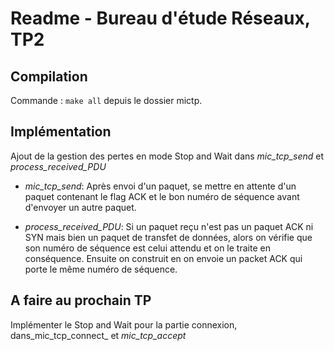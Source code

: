# Readme - Bureau d'étude Réseaux, TP2

## Compilation 

Commande : `make all` depuis le dossier mictp.

## Implémentation

Ajout de la gestion des pertes en mode Stop and Wait dans _mic\_tcp\_send_ et _process\_received\_PDU_

* _mic\_tcp\_send_: 
Après envoi d'un paquet, se mettre en attente d'un paquet contenant le flag ACK et le bon numéro de séquence avant d'envoyer un autre paquet. 

* _process\_received\_PDU_:
Si un paquet reçu n'est pas un paquet ACK ni SYN mais bien un paquet de transfet de données, alors on vérifie que son numéro de séquence est celui attendu et on le traite en conséquence. Ensuite on construit en on envoie un packet ACK qui porte le même numéro de séquence.

## A faire au prochain TP

Implémenter le Stop and Wait pour la partie connexion, dans_mic\_tcp\_connect_ et _mic\_tcp\_accept_
